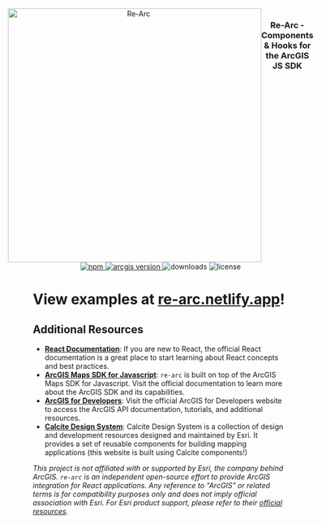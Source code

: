 <div align='center' style="display: flex; justify-content: center">
<picture>
   <source media="(prefers-color-scheme: dark)" srcset="https://user-images.githubusercontent.com/50883428/230233939-5498486a-fb92-45aa-82b1-673d4d01ec51.png">
   <img alt="Re-Arc" width="500px" src="https://user-images.githubusercontent.com/50883428/230234038-36fea231-5e84-43f3-8a69-6b0b685e53f5.png" />
</picture>
<h3>Re-Arc - Components & Hooks for the ArcGIS JS SDK</h3>
</div>

<div align="center">
  <a href="https://www.npmjs.com/package/re-arc">
    <img src="https://img.shields.io/npm/v/re-arc" alt="npm">
  </a>
  <a href="https://www.npmjs.com/package/@arcgis/core">
    <img src="https://img.shields.io/badge/dynamic/json?color=blue&label=@arcgis/core&query=$.peerDependencies['@arcgis/core']&url=https://raw.githubusercontent.com/am-maneaters/re-arc/main/packages/re-arc/package.json" alt="arcgis version">
  </a>
  <img src="https://img.shields.io/npm/dt/re-arc" alt="downloads">
  <img src="https://img.shields.io/npm/l/re-arc" alt="license">
</div>

# View examples at [re-arc.netlify.app](https://re-arc.netlify.app)!

## Additional Resources
- **[React Documentation](https://react.dev)**: If you are new to React, the official React documentation is a great place to start learning about React concepts and best practices.
- **[ArcGIS Maps SDK for Javascript](https://developers.arcgis.com/javascript/latest/)**: `re-arc` is built on top of the ArcGIS Maps SDK for Javascript. Visit the official documentation to learn more about the ArcGIS SDK and its capabilities.
- **[ArcGIS for Developers](https://developers.arcgis.com/)**: Visit the official ArcGIS for Developers website to access the ArcGIS API documentation, tutorials, and additional resources.
- **[Calcite Design System](https://developers.arcgis.com/calcite-design-system/)**: Calcite Design System is a collection of design and development resources designed and maintained by Esri. It provides a set of reusable components for building mapping applications (this website is built using Calcite components!)

*This project is not affiliated with or supported by Esri, the company behind ArcGIS. `re-arc` is an independent open-source effort to provide ArcGIS integration for React applications. Any reference to "ArcGIS" or related terms is for compatibility purposes only and does not imply official association with Esri. For Esri product support, please refer to their [official resources](https://support.esri.com/en-us/products).*


